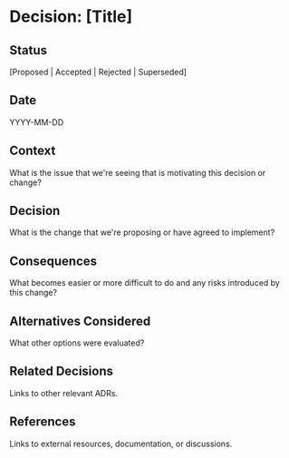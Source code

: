 # Decision: [Title]

## Status

[Proposed | Accepted | Rejected | Superseded]

## Date

YYYY-MM-DD

## Context

What is the issue that we're seeing that is motivating this decision or change?

## Decision

What is the change that we're proposing or have agreed to implement?

## Consequences

What becomes easier or more difficult to do and any risks introduced by this change?

## Alternatives Considered

What other options were evaluated?

## Related Decisions

Links to other relevant ADRs.

## References

Links to external resources, documentation, or discussions.
